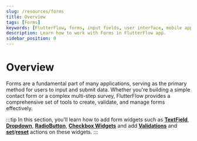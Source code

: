 ```yaml
---
slug: /resources/forms
title: Overview
tags: [Forms]
keywords: [FlutterFlow, forms, input fields, user interface, mobile app development, data collection, user interaction]
description: Learn how to work with Forms in FlutterFlow app.
sidebar_position: 0
---
```



# Overview 
Forms are a fundamental part of many applications, serving as the primary method for users to input and submit data. Whether you're building a simple contact form or a complex multi-step survey, FlutterFlow provides a comprehensive set of tools to create, validate, and manage forms effectively.

:::tip
In this section, you'll learn how to add form widgets such as [**TextField**](form-widgets/text-field.md), [**Dropdown**](form-widgets/dropdown.md), [**RadioButton**](form-widgets/radiobutton.md), [**Checkbox Widgets**](form-widgets/checkbox.md) and add [**Validations**](form-validation.md) and [**set**](form-actions/set-form-field.md)/[**reset**](form-actions/reset-form-field.md) actions on these widgets.
:::